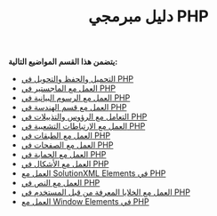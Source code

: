 ﻿---
title: دليل مبرمجي PHP
type: docs
weight: 20
url: /ar/java/php-programmers-guide/
---
**يتضمن هذا القسم المواضيع التالية:**

- [التحميل والحفظ والتحويل في PHP](/diagram/ar/java/loading-2c-saving-and-converting-in-php/)
- [العمل مع الماجستير في PHP](/diagram/ar/java/working-with-masters-in-php/)
- [العمل مع الرسوم البيانية في PHP](/diagram/ar/java/working-with-diagrams-in-php/)
- [العمل مع قسم الهندسة في PHP](/diagram/ar/java/working-with-geometry-section-in-php/)
- [التعامل مع الرؤوس والتذييلات في PHP](/diagram/ar/java/working-with-headers-and-footers-in-php/)
- [العمل مع الارتباطات التشعبية في PHP](/diagram/ar/java/working-with-hyperlinks-in-php/)
- [العمل مع الطبقات في PHP](/diagram/ar/java/working-with-layers-in-php/)
- [العمل مع الصفحات في PHP](/diagram/ar/java/working-with-pages-in-php/)
- [العمل مع الحماية في PHP](/diagram/ar/java/working-with-protection-in-php/)
- [العمل مع الأشكال في PHP](/diagram/ar/java/working-with-shapes-in-php/)
- [العمل مع SolutionXML Elements في PHP](/diagram/ar/java/working-with-solutionxml-elements-in-php/)
- [العمل مع النص في PHP](/diagram/ar/java/working-with-text-in-php/)
- [العمل مع الخلايا المعرفة من قبل المستخدم في PHP](/diagram/ar/java/working-with-user-defined-cells-in-php/)
- [العمل مع Window Elements في PHP](/diagram/ar/java/working-with-window-elements-in-php/)
